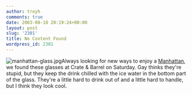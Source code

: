 ```yaml
---
author: troyh
comments: true
date: 2003-08-18 20:19:24+00:00
layout: post
slug: '2301'
title: No Content Found
wordpress_id: 2301
---
```


![manhattan-glass.jpg](http://www.troyandgay.com/archives/manhattan-glass.jpg)Always looking for new ways to enjoy a [Manhattan](http://www.recipezaar.com/8877), we found these glasses at Crate & Barrel on Saturday. Gay thinks they're stupid, but they keep the drink chilled with the ice water in the bottom part of the glass. They're a little hard to drink out of and a little hard to handle, but I think they look cool.

